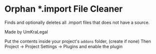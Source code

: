 # Orphan *.import File Cleaner

Finds and optionally deletes all .import files that does not have a source.

Made by UmKraLegal

Put the contents inside your project's `addons` folder, (create if none)
Then Project -> Project Settings -> Plugins and enable the plugin